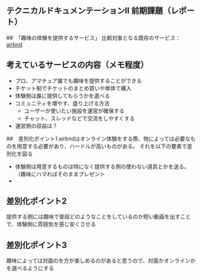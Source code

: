 ## テクニカルドキュメンテーションII 前期課題（レポート）

##　「趣味の体験を提供するサービス」
比較対象となる既存のサービス：[airbnd](https://www.airbnb.jp/s/experiences/online)

## 考えているサービスの内容（メモ程度）
- プロ、アマチュア誰でも趣味を提供することができる
- チケット制でチケットのまとめ買いや単体で購入
- 体験側は誰に提供してもらうかを選べる
- コミュニティを増やす、盛り上げる方法
    - ユーザーが使いたい施設を運営が確保する
    - チャット、スレッドなどで交流をしやすくする
- 運営側の収益は？

##　差別化ポイント1
airbndはオンライン体験をする際、物によっては必要なものを用意する必要があり、ハードルが高いものがある。
それを以下の要素で差別化を図る
- 体験側は用意するものは特になく提供する側の使わない道具とかを送る。（趣味にハマればそのままプレゼント
- 

## 差別化ポイント2
提供する側には趣味で普段どのようなことをしているのか短い動画を出すことで、体験側に雰囲気を感じ安くさせる

## 差別化ポイント3
趣味によっては対面のを方が楽しめるのがあると思うので、対面かオンラインかを選べるようにする
